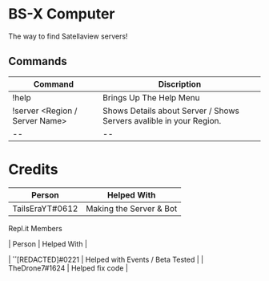 BS-X Computer
=============
The way to find Satellaview servers!

Commands
--------
| Command | Discription |
|--|--|
| !help | Brings Up The Help Menu |
| !server <Region / Server Name> | Shows Details about Server / Shows Servers avalible in your Region.
|--|--|

Credits
=======

| Person | Helped With |
|--|--|
|TailsEraYT#0612|Making the Server & Bot|


Repl.it Members

| Person | Helped With |

| ٴٴ[REDACTED]#0221 | Helped with Events / Beta Tested |
| TheDrone7#1624 | Helped fix code |
